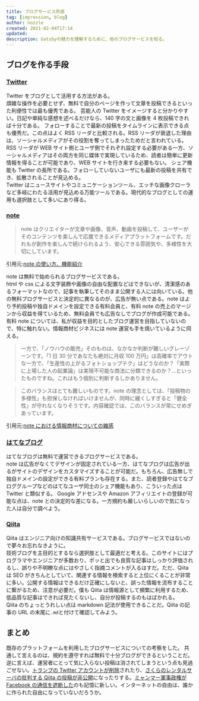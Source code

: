 ```yaml
---
title: ブログサービス所感
tag: [impression, blog]
author: nozzle
created: 2021-02-04T17:14
updated:
description: Gatsbyの魅力を理解するために、他のブログサービスを知る。
---
```


## ブログを作る手段

### [Twitter](https://twitter.com)

Twitter をブログとして活用する方法がある。  
煩雑な操作を必要とせず、無料で自分のページを作って文章を投稿できるといった利便性では最も優秀である。
芸能人の Twitter をイメージすると分かりやすい。日記や単純な感想を述べるだけなら、140 字の文と画像を 4 枚投稿できれば十分である。
フォローすることで最新の投稿をタイムラインに表示できる点も優秀だ。この点はよく RSS リーダと比較される。RSS リーダが衰退した理由は、ソーシャルメディアがその役割を奪ってしまったためだと言われている。RSS リーダが WEB サイト側とユーザ側でそれぞれ設定する必要がある一方、ソーシャルメディアはその両方を同じ媒体で実現しているため、読者は簡単に更新情報を得ることが可能であり、WEB サイトを行き来する必要もない。
シェア機能も Twitter の長所である。フォローしていないユーザにも最新の投稿を共有でき、拡散されることが見込める。  
Twitter はニュースサイトやコミュニケーションツール、エッチな画像クローラなど多岐にわたる活用が見込める万能ツールである。現代的なブログとしての運用も選択肢として多いにあり得る。

### [note](https://note.com)

> note はクリエイターが文章や画像、音声、動画を投稿して、ユーザーがそのコンテンツを楽しんで応援できるメディアプラットフォームです。だれもが創作を楽しんで続けられるよう、安心できる雰囲気や、多様性を大切にしています。

引用元:[note の使い方、機能紹介](https://note.com/info/n/nea1b96233fbf)

note は無料で始められるブログサービスである。  
html や css による文字装飾や画像の自由な配置などはできないが、清潔感のあるフォーマットなので、記事を執筆してそのまま公開する人には向いている。他の無料ブログサービスと決定的に異なるのが、広告が無い点である。note はより予約投稿や独自ドメインを設定できる有料会員と、有料 note の売上のマージンから収益を得ているため、無料会員でも広告なしでブログが作成可能である。  
有料 note については、私が収益を目的としたブログ運営を目指していないので、特に触れない。情報商材ビジネスには note 運営も手を焼いているように伺える。

> 一方で、「ノウハウの販売」そのものは、なかなか判断が難しいグレーゾーンです。「1 日 30 分であなたも絶対に月収 100 万円」は高確率でアウトな一方で、「生産性の上がるフォトショップテク」はどうなのか？「実際に上場した人の起業論」は実現不可能な商法に分類できるのか？…といったものですね。これはもう個別に判断するしかありません。

> このバランスはとても難しいものです。note の理念としては、「投稿物の多様性」も担保しなければいけませんが、同時に緩くしすぎると「健全性」が守れなくなりそうです。内容確認では、このバランスが常にせめぎあっています。

引用元:[note における情報商材についての雑感](https://note.com/fladdict/n/nf94f80fdad34?magazine_key=mdc2a0ebb5ee8)

### [はてなブログ](https://hatenablog.com)

はてなブログは無料で運営できるブログサービスである。  
note は広告がなくてデザインが固定されている一方、はてなブログは広告が出るがサイトのデザインをカスタマイズすることが可能だ。もちろん、広告無しで独自ドメインの設定ができる有料プランも存在する。また、読者登録やはてなブロググループなどのはてなユーザ同士のシェア機能もあり、こういった点は Twitter と類似する。
Google アドセンスや Amazon アフィリエイトの登録が可能な点は、note との決定的な差になる。一方規約も厳しいらしいので気になった人は自分で調べよう。

### [Qiita](https://qiita.com)

Qiita はエンジニア向けの知識共有サービスである。ブログサービスではないので夢々お忘れなきように。  
技術ブログを主目的とするなら選択肢として最適だと考える。このサイトにはプログラマやエンジニアが多数おり、ポッと出でも良質な記事はしっかり評価されるし、誤りや不明瞭な点にはやさしく指摘コメントが入るはすだ。ただ、Qiita は SEO がきちんとしていて、関連する情報を検索すると上位にくることが非常に多い。公開する情報はできるだけ正確にしないと、誤った情報を流布することに繋がるため、注意が必要だ。僕も Qiita は情報源として頻繁に利用するため、低品質な記事はできれば見たくないし、自分が投稿するのもはばかれる。  
Qiita のちょっとうれしい点は markdown 記法が使用できることだ。Qiita の記事の URL の末尾に`.md`と付けて確認してみよう。

## まとめ

既存のプラットフォームを利用したブログサービスについての考察をした。
共通して言えるのは、規約を遵守すれば無料で十分ブログができるということだ。
逆に言えば、運営者にとって気に入らない投稿は消されてしまうという点も見過ごせない。[トランプの Twitter アカウントが削除](https://www.bbc.com/japanese/55583622)されたり、[さくらのレンタルサーバの批判する Qiita の投稿が非公開](https://www.itmedia.co.jp/news/articles/1912/26/news121.html)になったりする。[ミャンマー軍事政権が Facebook の通信を遮断した](https://asia.nikkei.com/Spotlight/Myanmar-Coup/Myanmar-military-blocks-Facebook-as-activists-call-for-protests)のも記憶に新しい。インターネットの自由は、誰かに作られた自由になっていないだろうか。
